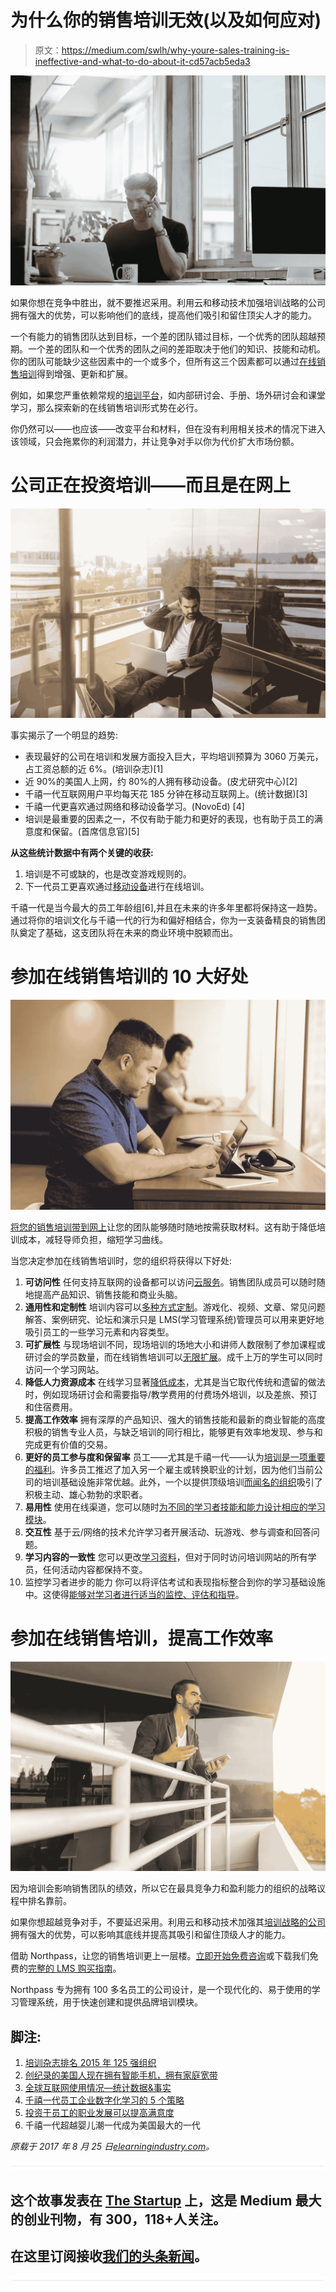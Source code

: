 # 为什么你的销售培训无效(以及如何应对)

> 原文：<https://medium.com/swlh/why-youre-sales-training-is-ineffective-and-what-to-do-about-it-cd57acb5eda3>

![](img/bbbdff4dcc0e5caf8ed5b3ed6e2ab1aa.png)

如果你想在竞争中胜出，就不要推迟采用。利用云和移动技术加强培训战略的公司拥有强大的优势，可以影响他们的底线，提高他们吸引和留住顶尖人才的能力。

一个有能力的销售团队达到目标，一个差的团队错过目标，一个优秀的团队超越预期。一个差的团队和一个优秀的团队之间的差距取决于他们的知识、技能和动机。你的团队可能缺少这些因素中的一个或多个，但所有这三个因素都可以通过[在线销售培训](https://www.northpass.com/employee-training)得到增强、更新和扩展。

例如，如果您严重依赖常规的[培训平台](https://www.northpass.com/blog/why-customer-education-is-the-investment-that-keeps-on-giving)，如内部研讨会、手册、场外研讨会和课堂学习，那么探索新的在线销售培训形式势在必行。

你仍然可以——也应该——改变平台和材料，但在没有利用相关技术的情况下进入该领域，只会拖累你的利润潜力，并让竞争对手以你为代价扩大市场份额。

# 公司正在投资培训——而且是在网上

![](img/06b56511067440656f97c46a0347e807.png)

事实揭示了一个明显的趋势:

*   表现最好的公司在培训和发展方面投入巨大，平均培训预算为 3060 万美元，占工资总额的近 6%。(培训杂志)[1]
*   近 90%的美国人上网，约 80%的人拥有移动设备。(皮尤研究中心)[2]
*   千禧一代互联网用户平均每天花 185 分钟在移动互联网上。(统计数据)[3]
*   千禧一代更喜欢通过网络和移动设备学习。(NovoEd) [4]
*   培训是最重要的因素之一，不仅有助于能力和更好的表现，也有助于员工的满意度和保留。(首席信息官)[5]

**从这些统计数据中有两个关键的收获:**

1.  培训是不可或缺的，也是改变游戏规则的。
2.  下一代员工更喜欢通过[移动设备](https://www.northpass.com/platform/delivery-and-adminstration)进行在线培训。

千禧一代是当今最大的员工年龄组[6],并且在未来的许多年里都将保持这一趋势。通过将你的培训文化与千禧一代的行为和偏好相结合，你为一支装备精良的销售团队奠定了基础，这支团队将在未来的商业环境中脱颖而出。

# 参加在线销售培训的 10 大好处

![](img/fd95443daf10c62137d46f80cc4b3d11.png)

[将您的销售培训带到网上](https://www.northpass.com/employee-training)让您的团队能够随时随地按需获取材料。这有助于降低培训成本，减轻导师负担，缩短学习曲线。

当您决定参加在线销售培训时，您的组织将获得以下好处:

1.  **可访问性**
    任何支持互联网的设备都可以访问[云服务](https://elearningindustry.com/cloud-based-lms-for-your-online-training-program-need-5-reasons)。销售团队成员可以随时随地提高产品知识、销售技能和商业头脑。
2.  **通用性和定制性**
    培训内容可以[多种方式定制](https://www.northpass.com/platform/customizations)。游戏化、视频、文章、常见问题解答、案例研究、论坛和演示只是 LMS(学习管理系统)管理员可以用来更好地吸引员工的一些学习元素和内容类型。
3.  **可扩展性**
    与现场培训不同，现场培训的场地大小和讲师人数限制了参加课程或研讨会的学员数量，而在线销售培训可以[无限扩展](https://www.northpass.com/platform/scalability)。成千上万的学生可以同时访问一个学习网站。
4.  **降低人力资源成本**
    在线学习显著[降低成本](https://www.northpass.com/blog/boost-the-roi-of-new-hires-with-this-employee-training-manual-template)，尤其是当它取代传统和遗留的做法时，例如现场研讨会和需要指导/教学费用的付费场外培训，以及差旅、预订和住宿费用。
5.  **提高工作效率**
    拥有深厚的产品知识、强大的销售技能和最新的商业智能的高度积极的销售专业人员，与缺乏培训的同行相比，能够更有效率地发现、参与和完成更有价值的交易。
6.  **更好的员工参与度和保留率**
    员工——尤其是千禧一代——认为[培训是一项重要的福利](https://www.northpass.com/blog/5-corporate-perks-todays-workforce-truly-cares-about)。许多员工推迟了加入另一个雇主或转换职业的计划，因为他们当前公司的培训基础设施非常优越。此外，一个以提供顶级培训[而闻名的组织](https://www.northpass.com/blog/the-complete-guide-employee-onboarding)吸引了积极主动、雄心勃勃的求职者。
7.  **易用性**
    使用在线渠道，您可以随时[为不同的学习者技能和能力设计相应的学习模块](https://www.northpass.com/platform/course-creation)。
8.  **交互性**
    基于云/网络的技术允许学习者开展活动、玩游戏、参与调查和回答问题。
9.  **学习内容的一致性**
    您可以更改[学习资料](https://www.northpass.com/platform)，但对于同时访问培训网站的所有学员，任何活动内容都保持不变。
10.  监控学习者进步的能力
    你可以将评估考试和表现指标整合到你的学习基础设施中。这使得[能够对学习者进行适当的监控、评估和指导](https://www.northpass.com/platform/reporting)。

# 参加在线销售培训，提高工作效率

![](img/4440db5016bf90802219b9ed90e70477.png)

因为培训会影响销售团队的绩效，所以它在最具竞争力和盈利能力的组织的战略议程中排名靠前。

如果你想超越竞争对手，不要延迟采用。利用云和移动技术加强其[培训战略的公司](https://www.northpass.com/customers)拥有强大的优势，可以影响其底线并提高其吸引和留住顶级人才的能力。

借助 Northpass，让您的销售培训更上一层楼。[立即开始免费咨询](https://www.northpass.com/book-a-demo)或下载我们免费的[完整的 LMS 购买指南](https://www.northpass.com/lms-buying-guide)。

Northpass 专为拥有 100 多名员工的公司设计，是一个现代化的、易于使用的学习管理系统，用于快速创建和提供品牌培训模块。

## 脚注:

1.  [培训杂志排名 2015 年 125 强组织](https://trainingmag.com/training-magazine-ranks-2015-top-125-organizations?utm_campaign=elearningindustry.com&utm_source=%2Ftake-your-sales-training-online-is-time&utm_medium=link)
2.  [创纪录的美国人现在拥有智能手机，拥有家庭宽带](http://www.pewresearch.org/fact-tank/2017/01/12/evolution-of-technology/?utm_campaign=elearningindustry.com&utm_source=%2Ftake-your-sales-training-online-is-time&utm_medium=link)
3.  [全球互联网使用情况—统计数据&事实](https://www.statista.com/topics/1145/internet-usage-worldwide/?utm_campaign=elearningindustry.com&utm_source=%2Ftake-your-sales-training-online-is-time&utm_medium=link)
4.  [千禧一代员工企业数字化学习的 5 个策略](http://novoed.com/blog/1438/5-strategies-for-corporate-elearning-in-a-millennial-workforce/?utm_campaign=elearningindustry.com&utm_source=%2Ftake-your-sales-training-online-is-time&utm_medium=link)
5.  [投资于员工的职业发展可以提高满意度](https://www.cio.com/article/3091035/it-skills-training/investing-in-your-employees-career-growth-drives-satisfaction.html?utm_campaign=elearningindustry.com&utm_source=%2Ftake-your-sales-training-online-is-time&utm_medium=link)
6.  千禧一代超越婴儿潮一代成为美国最大的一代

*原载于 2017 年 8 月 25 日*[*elearningindustry.com*](https://elearningindustry.com/take-your-sales-training-online-is-time)*。*

![](img/731acf26f5d44fdc58d99a6388fe935d.png)

## 这个故事发表在 [The Startup](https://medium.com/swlh) 上，这是 Medium 最大的创业刊物，有 300，118+人关注。

## 在这里订阅接收[我们的头条新闻](http://growthsupply.com/the-startup-newsletter/)。

![](img/731acf26f5d44fdc58d99a6388fe935d.png)